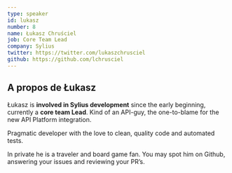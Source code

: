 ```yaml
---
type: speaker
id: lukasz
number: 8
name: Łukasz Chruściel
job: Core Team Lead
company: Sylius
twitter: https://twitter.com/lukaszchrusciel
github: https://github.com/lchrusciel
---
```


## A propos de Łukasz

Łukasz is **involved in Sylius development** since the early beginning, currently a **core team Lead**. Kind of an API-guy, the one-to-blame for the new API Platform integration.

Pragmatic developer with the love to clean, quality code and automated tests.

In private he is a traveler and board game fan. You may spot him on Github, answering your issues and reviewing your PR’s.
